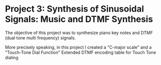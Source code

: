 # Project 3: Synthesis of Sinusoidal Signals: Music and DTMF Synthesis

The objective of this project was to synthesize piano key notes and DTMF (dual tone multi frequency) signals. 

More precisely speaking, in this project I created a "C-major scale" and a "Touch-Tone Dial Function"  Extended DTMF encoding table for Touch Tone dialing

## 
